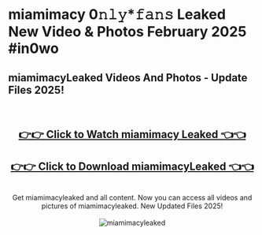 # miamimacy 0𝚗𝚕𝚢*𝚏𝚊𝚗𝚜 Leaked New Video & Photos February 2025 #in0wo

<h2>miamimacyLeaked Videos And Photos - Update Files 2025!</h2>
<br>
<div align="center">
<h2><a href="https://mediaupload.pro?title=miamimacy&ref=11F" rel="nofollow">👉👉 Click to Watch miamimacy Leaked 👈👈</a></h2>
<h2><a href="https://mediaupload.pro?title=miamimacy&ref=11F" rel="nofollow">👉👉 Click to Download miamimacyLeaked 👈👈</a></h2>
<br>
Get miamimacyleaked and all content. Now you can access all videos and pictures of miamimacyleaked. New Updated Files 2025!
<br>
<br>
<a href="https://mediaupload.pro?title=miamimacy&ref=11F" rel="nofollow" data-target="animated-image.originalLink"><img src="https://i.ibb.co/Gkj2r4b/banner.png" alt="miamimacyleaked" style="max-width: 100%; display: inline-block;" data-target="animated-image.originalImage"></a>
</div>
<br>

